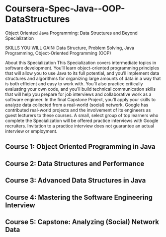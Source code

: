 # Coursera-Spec-Java--OOP-DataStructures
Object Oriented Java Programming: Data Structures and Beyond Specialization

SKILLS YOU WILL GAIN: 
Data Structure, 
Problem Solving, 
Java Programming, 
Object-Oriented Programming (OOP) 

About this Specialization
This Specialization covers intermediate topics in software development. You’ll learn object-oriented programming principles that will allow you to use Java to its full potential, and you’ll implement data structures and algorithms for organizing large amounts of data in a way that is both efficient and easy to work with. You’ll also practice critically evaluating your own code, and you’ll build technical communication skills that will help you prepare for job interviews and collaborative work as a software engineer. In the final Capstone Project, you’ll apply your skills to analyze data collected from a real-world (social) network. Google has contributed real-world projects and the involvement of its engineers as guest lecturers to these courses. A small, select group of top learners who complete the Specialization will be offered practice interviews with Google recruiters. Invitation to a practice interview does not guarantee an actual interview or employment.


## Course 1: Object Oriented Programming in Java

## Course 2: Data Structures and Performance

## Course 3: Advanced Data Structures in Java

## Course 4: Mastering the Software Engineering Interview

## Course 5: Capstone: Analyzing (Social) Network Data
